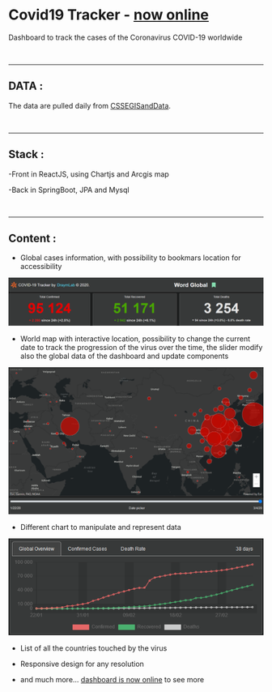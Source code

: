 # Covid19 Tracker - [now online](http://covid19.draymlab.fr/)


Dashboard to track the cases of the Coronavirus COVID-19 worldwide


<br/>

-------------------------------------------------------------------------------------------  
## DATA : 

The data are pulled daily from [CSSEGISandData](https://github.com/CSSEGISandData/COVID-19/tree/master/csse_covid_19_data).


<br/>

-------------------------------------------------------------------------------------------  
## Stack : 

-Front in ReactJS, using Chartjs and Arcgis map 

-Back in SpringBoot, JPA and Mysql


<br/>

-------------------------------------------------------------------------------------------  
## Content : 

- Global cases information, with possibility to bookmars location for accessibility
<img src="README-images/global_cases.PNG">

- World map with interactive location, possibility to change the current date to track the progression of the virus over the time, the slider modify also the global data of the dashboard and update components
<img src="README-images/world_map.PNG">

- Different chart to manipulate and represent data
<img src="README-images/charts.PNG">

- List of all the countries touched by the virus

- Responsive design for any resolution

- and much more... [dashboard is now online](http://covid19.draymlab.fr/) to see more

